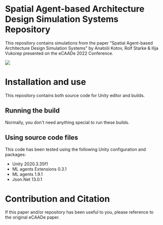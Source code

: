 # Spatial Agent-based Architecture Design Simulation Systems Repository

This repository contains simulations from the paper "Spatial Agent-based Architecture Design Simulation Systems" by Anatolii Kotov, Rolf Starke & Ilija Vukorep presented on the eCAADe 2022 Conference.

![](networks.gif)

# Installation and use

This repository contains both source code for Unity editor and builds.

## Running the build

Normally, you don't need anything special to run these builds.

## Using source code files

This code has been tested using the following Unity configuration and packages:

* Unity 2020.3.35f1
* ML agents Extensions 0.3.1
* ML agents 1.9.1 
* Json.Net 13.0.1 

# Contribution and Citation

If this paper and/or repository has been useful to you, please reference to the original eCAADe paper.
